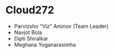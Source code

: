 # Cloud272
* Parvizsho “Viz” Aminov (Team Leader)
* Navjot Bola
* Dipti Shiralkar
* Meghana Yoganarasimha
